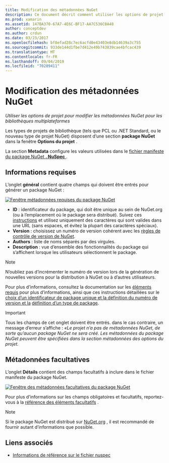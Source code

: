 ```yaml
---
title: Modification des métadonnées NuGet
description: Ce document décrit comment utiliser les options de projet pour modifier les métadonnées NuGet pour les bibliothèques multiplateformes. Il aborde les métadonnées obligatoires et facultatives.
ms.prod: xamarin
ms.assetid: 147BA370-67A7-4E6C-BF17-AA7C536C0A48
author: conceptdev
ms.author: crdun
ms.date: 03/23/2017
ms.openlocfilehash: bf8efad28c7ec6acfd0e43403e8db14639a3c755
ms.sourcegitcommit: 933de144d1fbe7d412e49b743839cae4bfcac439
ms.translationtype: MT
ms.contentlocale: fr-FR
ms.lasthandoff: 09/04/2019
ms.locfileid: "70289411"
---
```

# <a name="editing-nuget-metadata"></a>Modification des métadonnées NuGet

_Utiliser les options de projet pour modifier les métadonnées NuGet pour les bibliothèques multiplateformes_

Les types de projets de bibliothèque (tels que PCL ou .NET Standard, ou le nouveau type de projet NuGet) disposent d’une section **package NuGet** dans la fenêtre **Options du projet** .

La section **Metadata** configure les valeurs utilisées dans le [fichier manifeste du package NuGet **. NuSpec** ](https://docs.microsoft.com/nuget/create-packages/creating-a-package#the-role-and-structure-of-the-nuspec-file).

## <a name="required-information"></a>Informations requises

L’onglet **général** contient quatre champs qui doivent être entrés pour générer un package NuGet :

[![](metadata-images/metadata-general-sml.png "Fenêtre métadonnées requises du package NuGet")](metadata-images/metadata-general.png#lightbox)

- **ID** : identificateur du package, qui doit être unique au sein de NuGet.org (ou à l’emplacement où le package sera distribué). Suivez ces [instructions](https://docs.microsoft.com/nuget/create-packages/creating-a-package#choosing-a-unique-package-identifier-and-setting-the-version-number) et utilisez uniquement des caractères qui sont valides dans une URL (sans espaces, et évitez la plupart des caractères spéciaux).
- **Version** : choisissez un numéro de version cohérent avec les [règles de contrôle de version de NuGet](https://docs.microsoft.com/nuget/create-packages/dependency-versions).
- **Authors** : liste de noms séparés par des virgules.
- **Description** : vue d’ensemble des fonctionnalités du package qui s’affichent lorsque les utilisateurs sélectionnent le package.

> [!NOTE]
> N’oubliez pas d’incrémenter le numéro de version lors de la génération de nouvelles versions pour la distribution à NuGet ou à d’autres utilisateurs.

Pour plus d’informations, consultez la documentation sur les [éléments requis](https://docs.microsoft.com/nuget/schema/nuspec#required-metadata-elements) pour plus d’informations, ainsi que ces instructions détaillées sur le [choix d’un identificateur de package unique et la définition du numéro de version et la](https://docs.microsoft.com/nuget/create-packages/creating-a-package#choosing-a-unique-package-identifier-and-setting-the-version-number) [définition d’un type de package](https://docs.microsoft.com/nuget/create-packages/creating-a-package#setting-a-package-type).

> [!IMPORTANT]
> Tous les champs de cet onglet doivent être entrés. dans le cas contraire, un message d’erreur s’affiche : _«Le projet n’a pas de métadonnées NuGet, de sorte qu’aucun package NuGet ne sera créé. Les métadonnées du package NuGet peuvent être spécifiées dans la section métadonnées des options du projet._

## <a name="optional-metadata"></a>Métadonnées facultatives

L’onglet **Détails** contient des champs facultatifs à inclure dans le fichier manifeste du package NuGet.

[![](metadata-images/metadata-detail-sml.png "Fenêtre des métadonnées facultatives du package NuGet")](metadata-images/metadata-detail.png#lightbox)

Pour plus d’informations sur les champs obligatoires et facultatifs, reportez-vous à la [référence des éléments facultatifs](https://docs.microsoft.com/nuget/schema/nuspec#optional-metadata-elements) .

> [!NOTE]
> Si le package NuGet est distribué sur [NuGet.org](https://www.nuget.org) , il est recommandé de fournir autant d’informations que possible.


## <a name="related-links"></a>Liens associés

- [Informations de référence sur le fichier nuspec](https://docs.microsoft.com/nuget/schema/nuspec#general-form-and-schema)
